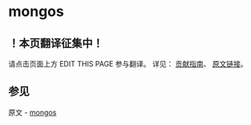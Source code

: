 # mongos

## ！本页翻译征集中！

请点击页面上方 EDIT THIS PAGE 参与翻译。
详见：
[贡献指南]( https://github.com/JinMuInfo/MongoDB-Manual-zh/blob/master/CONTRIBUTING.md )、
[原文链接](  https://docs.mongodb.com/manual/reference/program/mongos/  )。

## 参见

原文 - [mongos]( https://docs.mongodb.com/manual/reference/program/mongos/ )

